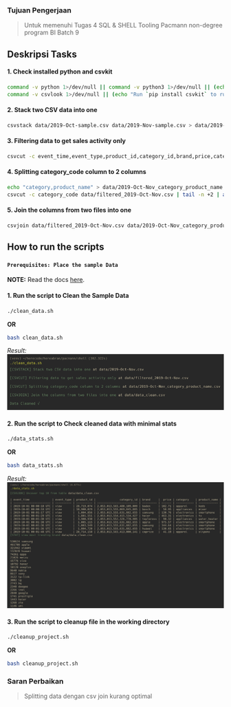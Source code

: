 ### Tujuan Pengerjaan
>Untuk memenuhi Tugas 4 SQL & SHELL Tooling Pacmann non-degree program BI Batch 9

## Deskripsi Tasks
#### 1. Check installed python and csvkit
```bash
command -v python 1>/dev/null || command -v python3 1>/dev/null || (echo "Install Python to run the program" && exit 1)
command -v csvlook 1>/dev/null || (echo "Run `pip install csvkit` to run the program" && exit 1)
```
#### 2. Stack two CSV data into one
```bash
csvstack data/2019-Oct-sample.csv data/2019-Nov-sample.csv > data/2019-Oct-Nov.csv
```
#### 3. Filtering data to get sales activity only
```bash
csvcut -c event_time,event_type,product_id,category_id,brand,price,category_code data/2019-Oct-Nov.csv > data/filtered_2019-Oct-Nov.csv
```
#### 4. Splitting category_code column to 2 columns
```bash
echo "category,product_name" > data/2019-Oct-Nov_category_product_name.csv
csvcut -c category_code data/filtered_2019-Oct-Nov.csv | tail -n +2 | awk -F "." 'OFS="," {print $1, $NF}' >> data/2019-Oct-Nov_category_product_name.csv
```
#### 5. Join the columns from two files into one
```bash
csvjoin data/filtered_2019-Oct-Nov.csv data/2019-Oct-Nov_category_product_name.csv | csvcut -c event_time,event_type,product_id,category_id,brand,price,category,product_name > data/data_clean.csv
```

## How to run the scripts
#### `Prerequisites: Place the sample Data`
**NOTE:**
Read the docs [here](data/README.md).
#### 1. Run the script to Clean the Sample Data
```bash
./clean_data.sh
```
**OR**
```bash
bash clean_data.sh
```
*Result:*
![datastats](./img/clean_data.png)
#### 2. Run the script to Check cleaned data with minimal stats
```bash
./data_stats.sh
```
**OR**
```bash
bash data_stats.sh
```
*Result:*
![datastats](./img/data_stat.png)
#### 3. Run the script to cleanup file in the working directory
```bash
./cleanup_project.sh
```
**OR**
```bash
bash cleanup_project.sh
```

### Saran Perbaikan
>Splitting data dengan csv join kurang optimal